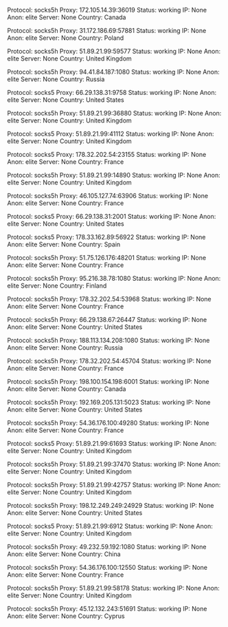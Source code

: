 Protocol: socks5h
Proxy: 172.105.14.39:36019
Status: working
IP: None
Anon: elite
Server: None
Country: Canada

Protocol: socks5h
Proxy: 31.172.186.69:57881
Status: working
IP: None
Anon: elite
Server: None
Country: Poland

Protocol: socks5h
Proxy: 51.89.21.99:59577
Status: working
IP: None
Anon: elite
Server: None
Country: United Kingdom

Protocol: socks5h
Proxy: 94.41.84.187:1080
Status: working
IP: None
Anon: elite
Server: None
Country: Russia

Protocol: socks5
Proxy: 66.29.138.31:9758
Status: working
IP: None
Anon: elite
Server: None
Country: United States

Protocol: socks5h
Proxy: 51.89.21.99:36880
Status: working
IP: None
Anon: elite
Server: None
Country: United Kingdom

Protocol: socks5
Proxy: 51.89.21.99:41112
Status: working
IP: None
Anon: elite
Server: None
Country: United Kingdom

Protocol: socks5
Proxy: 178.32.202.54:23155
Status: working
IP: None
Anon: elite
Server: None
Country: France

Protocol: socks5h
Proxy: 51.89.21.99:14890
Status: working
IP: None
Anon: elite
Server: None
Country: United Kingdom

Protocol: socks5h
Proxy: 46.105.127.74:63906
Status: working
IP: None
Anon: elite
Server: None
Country: France

Protocol: socks5
Proxy: 66.29.138.31:2001
Status: working
IP: None
Anon: elite
Server: None
Country: United States

Protocol: socks5
Proxy: 178.33.162.89:56922
Status: working
IP: None
Anon: elite
Server: None
Country: Spain

Protocol: socks5h
Proxy: 51.75.126.176:48201
Status: working
IP: None
Anon: elite
Server: None
Country: France

Protocol: socks5h
Proxy: 95.216.38.78:1080
Status: working
IP: None
Anon: elite
Server: None
Country: Finland

Protocol: socks5h
Proxy: 178.32.202.54:53968
Status: working
IP: None
Anon: elite
Server: None
Country: France

Protocol: socks5h
Proxy: 66.29.138.67:26447
Status: working
IP: None
Anon: elite
Server: None
Country: United States

Protocol: socks5h
Proxy: 188.113.134.208:1080
Status: working
IP: None
Anon: elite
Server: None
Country: Russia

Protocol: socks5h
Proxy: 178.32.202.54:45704
Status: working
IP: None
Anon: elite
Server: None
Country: France

Protocol: socks5h
Proxy: 198.100.154.198:6001
Status: working
IP: None
Anon: elite
Server: None
Country: Canada

Protocol: socks5h
Proxy: 192.169.205.131:5023
Status: working
IP: None
Anon: elite
Server: None
Country: United States

Protocol: socks5h
Proxy: 54.36.176.100:49280
Status: working
IP: None
Anon: elite
Server: None
Country: France

Protocol: socks5
Proxy: 51.89.21.99:61693
Status: working
IP: None
Anon: elite
Server: None
Country: United Kingdom

Protocol: socks5h
Proxy: 51.89.21.99:37470
Status: working
IP: None
Anon: elite
Server: None
Country: United Kingdom

Protocol: socks5h
Proxy: 51.89.21.99:42757
Status: working
IP: None
Anon: elite
Server: None
Country: United Kingdom

Protocol: socks5h
Proxy: 198.12.249.249:24929
Status: working
IP: None
Anon: elite
Server: None
Country: United States

Protocol: socks5
Proxy: 51.89.21.99:6912
Status: working
IP: None
Anon: elite
Server: None
Country: United Kingdom

Protocol: socks5h
Proxy: 49.232.59.192:1080
Status: working
IP: None
Anon: elite
Server: None
Country: China

Protocol: socks5h
Proxy: 54.36.176.100:12550
Status: working
IP: None
Anon: elite
Server: None
Country: France

Protocol: socks5h
Proxy: 51.89.21.99:58178
Status: working
IP: None
Anon: elite
Server: None
Country: United Kingdom

Protocol: socks5h
Proxy: 45.12.132.243:51691
Status: working
IP: None
Anon: elite
Server: None
Country: Cyprus

